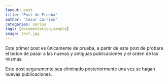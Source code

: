 ```yaml
---
layout: post
title: "Post de Prueba"
author: "César Carrión"
categories: varios
tags: [documentation,sample]
image: test.jpg
---
```


Este primer post es únicamente de prueba, a partir de este post de probara el boton de pasar a las nuevas y antiguas publicaciones y el orden de las mismas.

Este post seguramente sea eliminado posteriormente una vez se hagan nuevas publicaciones.
